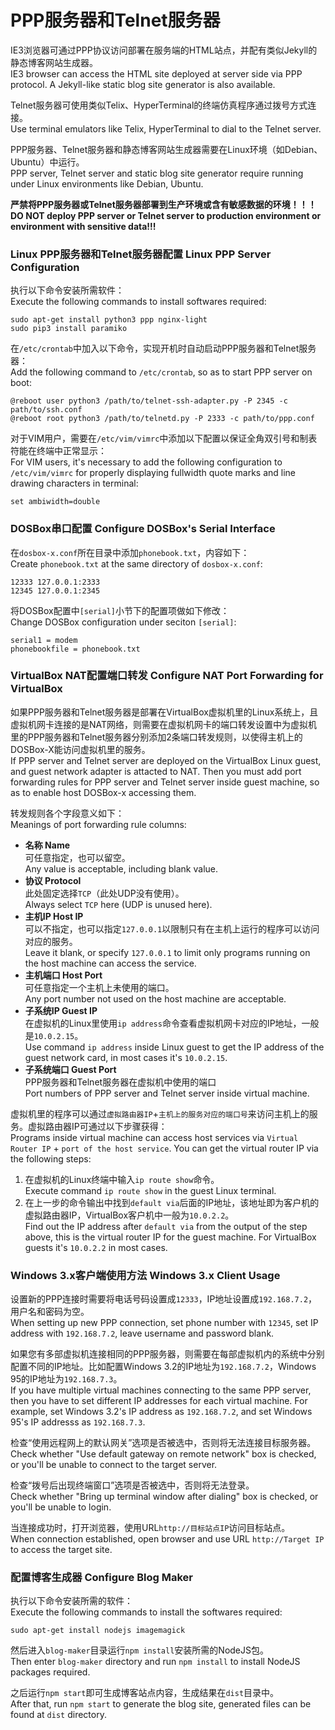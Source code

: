 PPP服务器和Telnet服务器
======================

IE3浏览器可通过PPP协议访问部署在服务端的HTML站点，并配有类似Jekyll的静态博客网站生成器。  
IE3 browser can access the HTML site deployed at server side via PPP protocol. A Jekyll-like static blog site generator is also available.

Telnet服务器可使用类似Telix、HyperTerminal的终端仿真程序通过拨号方式连接。  
Use terminal emulators like Telix, HyperTerminal to dial to the Telnet server.

PPP服务器、Telnet服务器和静态博客网站生成器需要在Linux环境（如Debian、Ubuntu）中运行。  
PPP server, Telnet server and static blog site generator require running under Linux environments like Debian, Ubuntu.

**严禁将PPP服务器或Telnet服务器部署到生产环境或含有敏感数据的环境！！！**  
**DO NOT deploy PPP server or Telnet server to production environment or environment with sensitive data!!!**

### Linux PPP服务器和Telnet服务器配置 Linux PPP Server Configuration

执行以下命令安装所需软件：  
Execute the following commands to install softwares required:

	sudo apt-get install python3 ppp nginx-light
	sudo pip3 install paramiko

在`/etc/crontab`中加入以下命令，实现开机时自动启动PPP服务器和Telnet服务器：  
Add the following command to `/etc/crontab`, so as to start PPP server on boot:

	@reboot user python3 /path/to/telnet-ssh-adapter.py -P 2345 -c path/to/ssh.conf
	@reboot root python3 /path/to/telnetd.py -P 2333 -c path/to/ppp.conf

对于VIM用户，需要在`/etc/vim/vimrc`中添加以下配置以保证全角双引号和制表符能在终端中正常显示：  
For VIM users, it's necessary to add the following configuration to `/etc/vim/vimrc` for properly displaying fullwidth quote marks and line drawing characters in terminal:

	set ambiwidth=double

### DOSBox串口配置 Configure DOSBox's Serial Interface

在`dosbox-x.conf`所在目录中添加`phonebook.txt`，内容如下：  
Create `phonebook.txt` at the same directory of `dosbox-x.conf`:

	12333 127.0.0.1:2333
	12345 127.0.0.1:2345

将DOSBox配置中`[serial]`小节下的配置项做如下修改：  
Change DOSBox configuration under seciton `[serial]`:

	serial1 = modem
	phonebookfile = phonebook.txt

### VirtualBox NAT配置端口转发 Configure NAT Port Forwarding for VirtualBox

如果PPP服务器和Telnet服务器是部署在VirtualBox虚拟机里的Linux系统上，且虚拟机网卡连接的是NAT网络，则需要在虚拟机网卡的端口转发设置中为虚拟机里的PPP服务器和Telnet服务器分别添加2条端口转发规则，以使得主机上的DOSBox-X能访问虚拟机里的服务。  
If PPP server and Telnet server are deployed on the VirtualBox Linux guest, and guest network adapter is attacted to NAT. Then you must add port forwarding rules for PPP server and Telnet server inside guest machine, so as to enable host DOSBox-x accessing them.

转发规则各个字段意义如下：  
Meanings of port forwarding rule columns:

* **名称 Name**  
可任意指定，也可以留空。  
Any value is acceptable, including blank value.
* **协议 Protocol**  
此处固定选择`TCP`（此处UDP没有使用）。  
Always select `TCP` here (UDP is unused here).
* **主机IP Host IP**  
可以不指定，也可以指定`127.0.0.1`以限制只有在主机上运行的程序可以访问对应的服务。  
Leave it blank, or specify `127.0.0.1` to limit only programs running on the host machine can access the service.
* **主机端口 Host Port**  
可任意指定一个主机上未使用的端口。  
Any port number not used on the host machine are acceptable.
* **子系统IP Guest IP**  
在虚拟机的Linux里使用`ip address`命令查看虚拟机网卡对应的IP地址，一般是`10.0.2.15`。  
Use command `ip address` inside Linux guest to get the IP address of the guest network card, in most cases it's `10.0.2.15`.
* **子系统端口 Guest Port**  
PPP服务器和Telnet服务器在虚拟机中使用的端口  
Port numbers of PPP server and Telnet server inside virtual machine.

虚拟机里的程序可以通过`虚拟路由器IP`+`主机上的服务对应的端口号`来访问主机上的服务。虚拟路由器IP可通过以下步骤获得：  
Programs inside virtual machine can access host services via `Virtual Router IP` + `port of the host service`. You can get the virtual router IP via the following steps:

1. 在虚拟机的Linux终端中输入`ip route show`命令。  
Execute command `ip route show` in the guest Linux terminal.
2. 在上一步的命令输出中找到`default via`后面的IP地址，该地址即为客户机的虚拟路由器IP，VirtualBox客户机中一般为`10.0.2.2`。  
Find out the IP address after `default via` from the output of the step above, this is the virtual router IP for the guest machine. For VirtualBox guests it's `10.0.2.2` in most cases.

### Windows 3.x客户端使用方法 Windows 3.x Client Usage

设置新的PPP连接时需要将电话号码设置成`12333`，IP地址设置成`192.168.7.2`，用户名和密码为空。  
When setting up new PPP connection, set phone number with `12345`, set IP address with `192.168.7.2`, leave username and password blank.

如果您有多部虚拟机连接相同的PPP服务器，则需要在每部虚拟机内的系统中分别配置不同的IP地址。比如配置Windows 3.2的IP地址为`192.168.7.2`，Windows 95的IP地址为`192.168.7.3`。  
If you have multiple virtual machines connecting to the same PPP server, then you have to set different IP addresses for each virtual machine. For example, set Windows 3.2's IP address as `192.168.7.2`, and set Windows 95's IP addresss as `192.168.7.3`.

检查“使用远程网上的默认网关”选项是否被选中，否则将无法连接目标服务器。  
Check whether "Use default gateway on remote network" box is checked, or you'll be unable to connect to the target server.

检查“拨号后出现终端窗口”选项是否被选中，否则将无法登录。  
Check whether "Bring up terminal window after dialing" box is checked, or you'll be unable to login.

当连接成功时，打开浏览器，使用URL`http://目标站点IP`访问目标站点。  
When connection established, open browser and use URL `http://Target IP` to access the target site.

### 配置博客生成器 Configure Blog Maker

执行以下命令安装所需的软件：  
Execute the following commands to install the softwares required:

	sudo apt-get install nodejs imagemagick

然后进入`blog-maker`目录运行`npm install`安装所需的NodeJS包。  
Then enter `blog-maker` directory and run `npm install` to install NodeJS packages required.

之后运行`npm start`即可生成博客站点内容，生成结果在`dist`目录中。  
After that, run `npm start` to generate the blog site, generated files can be found at `dist` directory.

